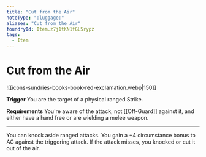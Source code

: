 ```yaml
---
title: "Cut from the Air"
noteType: ":luggage:"
aliases: "Cut from the Air"
foundryId: Item.z7j1tKN1fGL5rypz
tags:
  - Item
---
```


# Cut from the Air
![[icons-sundries-books-book-red-exclamation.webp|150]]

**Trigger** You are the target of a physical ranged Strike.

**Requirements** You're aware of the attack, not [[Off-Guard]] against it, and either have a hand free or are wielding a melee weapon.

* * *

You can knock aside ranged attacks. You gain a +4 circumstance bonus to AC against the triggering attack. If the attack misses, you knocked or cut it out of the air.
